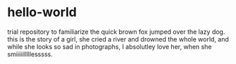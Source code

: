 # hello-world
trial repository to familiarize 
the quick brown fox jumped over the lazy dog.
this is the story of a girl, she cried a river and 
drowned the whole world, and while she looks so sad in 
photographs, I absolutley love her,
when she smiiiiilllllesssss.

